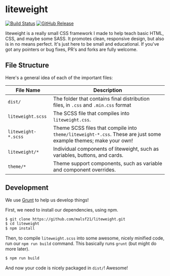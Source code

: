 # liteweight

[![Build Status](https://travis-ci.org/malsf21/liteweight.svg?branch=gh-pages)](https://travis-ci.org/malsf21/liteweight)
[![GitHub Release](https://img.shields.io/github/release/malsf21/liteweight.svg)](https://github.com/malsf21/liteweight/releases)

liteweight is a really small CSS framework I made to help teach basic HTML, CSS, and maybe some SASS. It promotes clean, responsive design, but also is in no means perfect. It's just here to be small and educational. If you've got any pointers or bug fixes, PR's and forks are fully welcome.

## File Structure

Here's a general idea of each of the important files:

| File Name | Description |
|-----------|-------------|
| `dist/` | The folder that contains final distribution files, in `.css` and `.min.css` format |
| `liteweight.scss` | The SCSS file that compiles into `liteweight.css`.  |
| `liteweight-*.scss` | Theme SCSS files that compile into `theme/liteweight-*.css`. These are just some example themes; make your own! |
| `liteweight/*` | Individual components of liteweight, such as variables, buttons, and cards. |
| `theme/*` | Theme support components, such as variable and component overrides. |

## Development

We use [Grunt](https://gruntjs.com) to help us develop things!

First, we need to install our dependencies, using npm. 

```bash
$ git clone https://github.com/malsf21/liteweight.git
$ cd liteweight
$ npm install
```

Then, to compile `liteweight.scss` into some awesome, nicely minified code, run our `npm run build` command. This basically runs `grunt` (but might do more later).

```bash
$ npm run build
```

And now your code is nicely packaged in `dist/`! Awesome!
